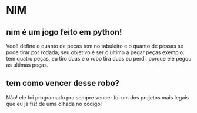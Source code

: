 # NIM
<h2>nim é um jogo feito em python!</h2>
 Você define o quanto de peças tem no tabuleiro
e o quanto de pessas se pode tirar por rodada;
seu objetivo é ser o ultimo a pegar peças
exemplo:
tem quatro peças, eu tiro duas e o robo tira duas 
eu perdi, porque ele pegou as ultimas peças.
<h2>tem como vencer desse robo?</h2>
 Não! ele foi programado pra sempre vencer
 foi um dos projetos mais legais que eu ja fiz!
 de uma olhada no código!
